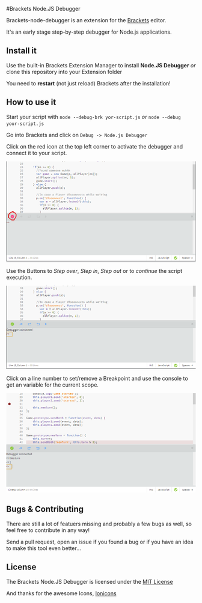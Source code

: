 #Brackets Node.JS Debugger

Brackets-node-debugger is an extension for the [Brackets](http://brackets.io) editor.

It's an early stage step-by-step debugger for Node.js applications.

Install it
------

Use the built-in Brackets Extension Manager to install __Node.JS Debugger__
_or_ clone this repository into your Extension folder

You need to __restart__ (not just reload) Brackets after the installation!

How to use it
-------

Start your script with `node --debug-brk yor-script.js` _or_ `node --debug your-script.js`

Go into Brackets and click on `Debug -> Node.js Debugger`

Click on the red icon at the top left corner to activate the debugger and connect it to your script.

![alt ](https://github.com/TheBenji/brackets-node-debugger/raw/master/screenshots/disconnect.png "Click on the icon to connect the Debugger")

Use the Buttons to _Step over_, _Step in_, _Step out_ or to _continue_ the script execution.

![alt ](https://github.com/TheBenji/brackets-node-debugger/raw/master/screenshots/connected.png "Control the debugger")

Click on a line number to set/remove a Breakpoint and use the console to get an variable for the current scope.

![alt ](https://github.com/TheBenji/brackets-node-debugger/raw/master/screenshots/breakpoint.png "Breakpoint and the console")

Bugs & Contributing
-----------

There are still a lot of featuers missing and probably a few bugs as well, so feel free to contribute in any way!

Send a pull request, open an issue if you found a bug or if you have an idea to make this tool even better...

License
-----

The Brackets Node.JS Debugger is licensed under the [MIT License](https://github.com/TheBenji/brackets-node-debugger/blob/master/LICENSE)

And thanks for the awesome Icons, [Ionicons](https://github.com/driftyco/ionicons)

